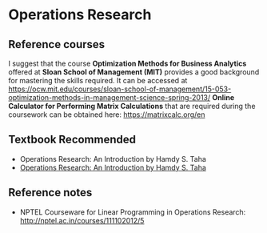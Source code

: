 # Operations Research

## Reference courses
I suggest that the course **Optimization Methods for Business Analytics** offered at **Sloan School of Management (MIT)** provides a good background for mastering the skills required. It can be accessed at https://ocw.mit.edu/courses/sloan-school-of-management/15-053-optimization-methods-in-management-science-spring-2013/ **Online Calculator for Performing Matrix Calculations** that are required during the coursework can be obtained here: https://matrixcalc.org/en

## Textbook Recommended
* Operations Research: An Introduction by Hamdy S. Taha 
* [Operations Research: An Introduction by Hamdy S. Taha](https://docs.zoho.com/file/2bvxi2880b2bb6d6144c686b17da82e5743c9)

## Reference notes 
* NPTEL Courseware for Linear Programming in Operations Research: http://nptel.ac.in/courses/111102012/5
